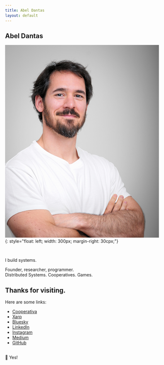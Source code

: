 ```yaml
---
title: Abel Dantas
layout: default
---
```


## Abel Dantas

![A light-skinned man in his mid-30s with dark brown, slightly wavy hair and a well-groomed beard stands against a neutral gray background. His eyes are deep-set and dark, and he has a confident, warm smile. He is wearing a plain white T-shirt and has a relaxed posture with his arms crossed. His muscular arms and lightly tanned skin suggest an active lifestyle. His expression is approachable and self-assured, conveying a sense of quiet confidence (AI generated).](assets/abel-dantas.jpg){: style="float: left; width: 300px; margin-right: 30cpx;"}

<br style="clear: both;">

I build systems.

Founder, researcher, programmer. <br>
Distributed Systems. Cooperatives. Games.

<!-- _"It is better to light a match than to curse the darkness"_ (Unknown) -->

## Thanks for visiting.
Here are some links:

- [Cooperativa](https://cpds.pt/)
- [Xarp](https://xarp.pt/)
- [Bluesky](https://bsky.app/profile/abeldantas.bsky.social)
- [LinkedIn](https://linkedin.com/in/abel-dantas)
- [Instagram](https://www.instagram.com/affdantas/)
- [Medium](https://medium.com/@dantas.abel)
- [GitHub](https://github.com/abeldantas)

<br>
🔮 Yes!

